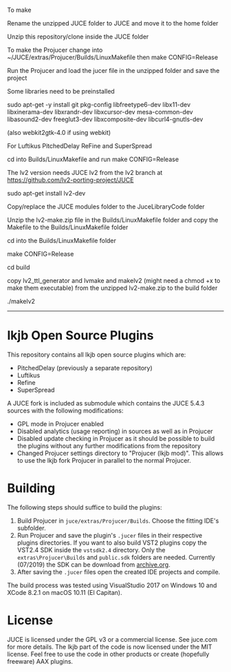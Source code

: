 To make

Rename the unzipped JUCE folder to JUCE and move it to the home folder

Unzip this repository/clone inside the JUCE folder

To make the Projucer change into ~/JUCE/extras/Projucer/Builds/LinuxMakefile then make CONFIG=Release

Run the Projucer and load the jucer file in the unzipped folder and save the project

Some libraries need to be preinstalled

sudo apt-get -y install git pkg-config libfreetype6-dev libx11-dev libxinerama-dev libxrandr-dev libxcursor-dev mesa-common-dev libasound2-dev freeglut3-dev libxcomposite-dev libcurl4-gnutls-dev

(also webkit2gtk-4.0 if using webkit)

For Luftikus PitchedDelay ReFine and SuperSpread

cd into Builds/LinuxMakefile and run make CONFIG=Release

The lv2 version needs JUCE lv2 from the lv2 branch at https://github.com/lv2-porting-project/JUCE

sudo apt-get install lv2-dev

Copy/replace the JUCE modules folder to the JuceLibraryCode folder

Unzip the lv2-make.zip file in the Builds/LinuxMakefile folder and copy the Makefile to the Builds/LinuxMakefile folder

cd into the Builds/LinuxMakefile folder

make CONFIG=Release

cd build

copy lv2_ttl_generator and lvmake and makelv2 (might need a chmod +x to make them executable) from the unzipped lv2-make.zip to the build folder

./makelv2

---------

# lkjb Open Source Plugins

This repository contains all lkjb open source plugins which are:
- PitchedDelay (previously a separate repository)
- Luftikus
- Refine
- SuperSpread

A JUCE fork is included as submodule which contains the JUCE 5.4.3 sources with the following modifications:
- GPL mode in Projucer enabled
- Disabled analytics (usage reporting) in sources as well as in Projucer
- Disabled update checking in Projucer as it should be possible to build the plugins without any further modifications from the repository
- Changed Projucer settings directory to "Projucer (lkjb mod)". This allows to use the lkjb fork Projucer in parallel to the normal Projucer.

# Building

The following steps should suffice to build the plugins:
1. Build Projucer in `juce/extras/Projucer/Builds`. Choose the fitting IDE's subfolder.
2. Run Projucer and save the plugin's `.jucer` files in their respective plugins directories. If you want to also build VST2 plugins copy the VST2.4 SDK inside the `vstsdk2.4` directory. Only the `extras\Projucer\Builds` and `public.sdk` folders are needed. Currently (07/2019) the SDK can be download from [archive.org](https://archive.org/details/VST2SDK).
3. After saving the `.jucer` files open the created IDE projects and compile.

The build process was tested using VisualStudio 2017 on Windows 10 and XCode 8.2.1 on macOS 10.11 (El Capitan).

# License
JUCE is licensed under the GPL v3 or a commercial license. See juce.com for more details.
The lkjb part of the code is now licensed under the MIT license. Feel free to use the code in other products or create (hopefully freeware) AAX plugins.
